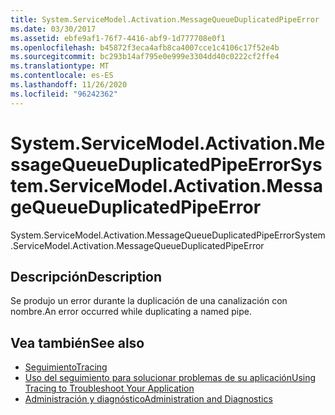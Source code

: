 ```yaml
---
title: System.ServiceModel.Activation.MessageQueueDuplicatedPipeError
ms.date: 03/30/2017
ms.assetid: ebfe9af1-76f7-4416-abf9-1d777708e0f1
ms.openlocfilehash: b45872f3eca4afb8ca4007cce1c4106c17f52e4b
ms.sourcegitcommit: bc293b14af795e0e999e3304dd40c0222cf2ffe4
ms.translationtype: MT
ms.contentlocale: es-ES
ms.lasthandoff: 11/26/2020
ms.locfileid: "96242362"
---
```

# <a name="systemservicemodelactivationmessagequeueduplicatedpipeerror"></a><span data-ttu-id="7f511-102">System.ServiceModel.Activation.MessageQueueDuplicatedPipeError</span><span class="sxs-lookup"><span data-stu-id="7f511-102">System.ServiceModel.Activation.MessageQueueDuplicatedPipeError</span></span>

<span data-ttu-id="7f511-103">System.ServiceModel.Activation.MessageQueueDuplicatedPipeError</span><span class="sxs-lookup"><span data-stu-id="7f511-103">System.ServiceModel.Activation.MessageQueueDuplicatedPipeError</span></span>  
  
## <a name="description"></a><span data-ttu-id="7f511-104">Descripción</span><span class="sxs-lookup"><span data-stu-id="7f511-104">Description</span></span>  

 <span data-ttu-id="7f511-105">Se produjo un error durante la duplicación de una canalización con nombre.</span><span class="sxs-lookup"><span data-stu-id="7f511-105">An error occurred while duplicating a named pipe.</span></span>  
  
## <a name="see-also"></a><span data-ttu-id="7f511-106">Vea también</span><span class="sxs-lookup"><span data-stu-id="7f511-106">See also</span></span>

- [<span data-ttu-id="7f511-107">Seguimiento</span><span class="sxs-lookup"><span data-stu-id="7f511-107">Tracing</span></span>](index.md)
- [<span data-ttu-id="7f511-108">Uso del seguimiento para solucionar problemas de su aplicación</span><span class="sxs-lookup"><span data-stu-id="7f511-108">Using Tracing to Troubleshoot Your Application</span></span>](using-tracing-to-troubleshoot-your-application.md)
- [<span data-ttu-id="7f511-109">Administración y diagnóstico</span><span class="sxs-lookup"><span data-stu-id="7f511-109">Administration and Diagnostics</span></span>](../index.md)
